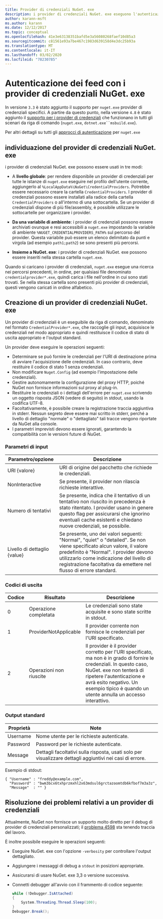 ```yaml
---
title: Provider di credenziali NuGet. exe
description: i provider di credenziali NuGet. exe eseguono l'autenticazione con un feed e vengono implementati come eseguibili da riga di comando che seguono convenzioni specifiche.
author: karann-msft
ms.author: karann
ms.date: 12/12/2017
ms.topic: conceptual
ms.openlocfilehash: 41e3e63138351bafd5e3a56080268faef10d85a3
ms.sourcegitcommit: c81561e93a7be467c1983d639158d4e3dc25b93a
ms.translationtype: MT
ms.contentlocale: it-IT
ms.lasthandoff: 03/02/2020
ms.locfileid: "78230785"
---
```

# <a name="authenticating-feeds-with-nugetexe-credential-providers"></a>Autenticazione dei feed con i provider di credenziali NuGet. exe

In versione `3.3` è stato aggiunto il supporto per `nuget.exe` provider di credenziali specifici. A partire da questo punto, nella versione `4.8` è stato aggiunto il [supporto per i provider di credenziali](NuGet-Cross-Platform-Authentication-Plugin.md) che funzionano in tutti gli scenari da riga di comando (`nuget.exe`, `dotnet.exe``msbuild.exe`).

Per altri dettagli su tutti gli [approcci di autenticazione](../../consume-packages/consuming-packages-authenticated-feeds.md#nugetexe) per `nuget.exe`

## <a name="nugetexe-credential-provider-discovery"></a>individuazione del provider di credenziali NuGet. exe

i provider di credenziali NuGet. exe possono essere usati in tre modi:

- A **livello globale**: per rendere disponibile un provider di credenziali per tutte le istanze di `nuget.exe` eseguire nel profilo dell'utente corrente, aggiungerlo al `%LocalAppData%\NuGet\CredentialProviders`. Potrebbe essere necessario creare la cartella `CredentialProviders`. I provider di credenziali possono essere installati alla radice della cartella `CredentialProviders` o all'interno di una sottocartella. Se un provider di credenziali dispone di più file/assembly, è possibile utilizzare le sottocartelle per organizzare i provider.

- **Da una variabile di ambiente**: i provider di credenziali possono essere archiviati ovunque e resi accessibili a `nuget.exe` impostando la variabile di ambiente `%NUGET_CREDENTIALPROVIDERS_PATH%` sul percorso del provider. Questa variabile può essere un elenco delimitato da punti e virgola (ad esempio `path1;path2`) se sono presenti più percorsi.

- **Insieme a NuGet. exe**: i provider di credenziali NuGet. exe possono essere inseriti nella stessa cartella `nuget.exe`.

Quando si caricano i provider di credenziali, `nuget.exe` esegue una ricerca nei percorsi precedenti, in ordine, per qualsiasi file denominato `credentialprovider*.exe`, quindi carica i file nell'ordine in cui sono stati trovati. Se nella stessa cartella sono presenti più provider di credenziali, questi vengono caricati in ordine alfabetico.

## <a name="creating-a-nugetexe-credential-provider"></a>Creazione di un provider di credenziali NuGet. exe

Un provider di credenziali è un eseguibile da riga di comando, denominato nel formato `CredentialProvider*.exe`, che raccoglie gli input, acquisisce le credenziali nel modo appropriato e quindi restituisce il codice di stato di uscita appropriato e l'output standard.

Un provider deve eseguire le operazioni seguenti:

- Determinare se può fornire le credenziali per l'URI di destinazione prima di avviare l'acquisizione delle credenziali. In caso contrario, deve restituire il codice di stato 1 senza credenziali.
- Non modificare `Nuget.Config` (ad esempio l'impostazione delle credenziali).
- Gestire autonomamente la configurazione del proxy HTTP, poiché NuGet non fornisce informazioni sul proxy al plug-in.
- Restituire le credenziali o i dettagli dell'errore per `nuget.exe` scrivendo un oggetto risposta JSON (vedere di seguito) in stdout, usando la codifica UTF-8.
- Facoltativamente, è possibile creare la registrazione traccia aggiuntiva in stderr. Nessun segreto deve essere mai scritto in stderr, perché a livello di dettaglio "normale" o "dettagliato" tali tracce vengono riportate da NuGet alla console.
- I parametri imprevisti devono essere ignorati, garantendo la compatibilità con le versioni future di NuGet.

### <a name="input-parameters"></a>Parametri di input

| Parametro/opzione |Descrizione|
|----------------|-----------|
| URI {valore} | URI di origine del pacchetto che richiede le credenziali.|
| NonInteractive | Se presente, il provider non rilascia richieste interattive. |
| Numero di tentativi | Se presente, indica che il tentativo di un tentativo non riuscito in precedenza è stato ritentato. I provider usano in genere questo flag per assicurarsi che ignorino eventuali cache esistenti e chiedano nuove credenziali, se possibile.|
| Livello di dettaglio {value} | Se presente, uno dei valori seguenti: "Normal", "quiet" o "detailed". Se non viene specificato alcun valore, il valore predefinito è "Normal". I provider devono utilizzarlo come indicazione del livello di registrazione facoltativa da emettere nel flusso di errore standard. |

### <a name="exit-codes"></a>Codici di uscita

| Codice |Risultato | Descrizione |
|----------------|-----------|-----------|
| 0 | Operazione completata | Le credenziali sono state acquisite e sono state scritte in stdout.|
| 1 | ProviderNotApplicable | Il provider corrente non fornisce le credenziali per l'URI specificato.|
| 2 | Operazioni non riuscite | Il provider è il provider corretto per l'URI specificato, ma non è in grado di fornire le credenziali. In questo caso, NuGet. exe non tenterà di ripetere l'autenticazione e avrà esito negativo. Un esempio tipico è quando un utente annulla un accesso interattivo. |

### <a name="standard-output"></a>Output standard

| Proprietà |Note|
|----------------|-----------|
| Username | Nome utente per le richieste autenticate.|
| Password | Password per le richieste autenticate.|
| Message | Dettagli facoltativi sulla risposta, usati solo per visualizzare dettagli aggiuntivi nei casi di errore. |

Esempio di stdout:

    { "Username" : "freddy@example.com",
      "Password" : "bwm3bcx6txhprzmxhl2x63mdsul6grctazoomtdb6kfbof7m3a3z",
      "Message"  : "" }

## <a name="troubleshooting-a-credential-provider"></a>Risoluzione dei problemi relativi a un provider di credenziali

Attualmente, NuGet non fornisce un supporto molto diretto per il debug di provider di credenziali personalizzati; il [problema 4598](https://github.com/NuGet/Home/issues/4598) sta tenendo traccia del lavoro.

È inoltre possibile eseguire le operazioni seguenti:

- Eseguire NuGet. exe con l'opzione `-verbosity` per controllare l'output dettagliato.
- Aggiungere i messaggi di debug a `stdout` in posizioni appropriate.
- Assicurarsi di usare NuGet. exe 3,3 o versione successiva.
- Connetti debugger all'avvio con il frammento di codice seguente:

    ```cs
    while (!Debugger.IsAttached)
    {
        System.Threading.Thread.Sleep(100);
    }
    Debugger.Break();
    ```
